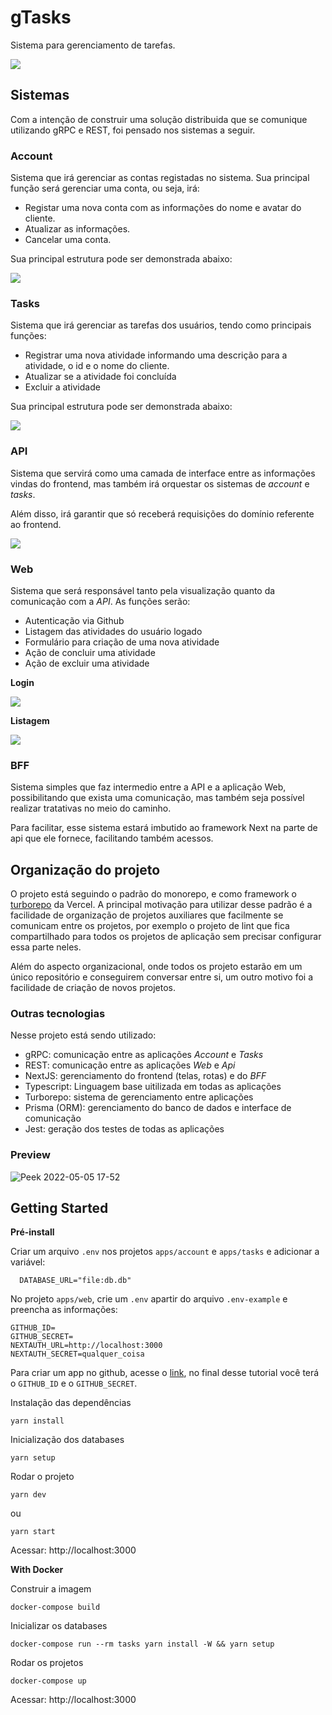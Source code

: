 # gTasks

Sistema para gerenciamento de tarefas.

<img src="./docs/arch.png" />

## Sistemas

Com a intenção de construir uma solução distribuida que se comunique utilizando gRPC e REST, foi pensado nos sistemas a seguir.

### Account

Sistema que irá gerenciar as contas registadas no sistema. Sua principal função será gerenciar uma conta, ou seja, irá:

- Registar uma nova conta com as informações do nome e avatar do cliente.
- Atualizar as informações.
- Cancelar uma conta.

Sua principal estrutura pode ser demonstrada abaixo:

<img src="./docs/account-arch.png" />

### Tasks

Sistema que irá gerenciar as tarefas dos usuários, tendo como principais funções:

- Registrar uma nova atividade informando uma descrição para a atividade, o id e o nome do cliente.
- Atualizar se a atividade foi concluída
- Excluir a atividade

Sua principal estrutura pode ser demonstrada abaixo:

<img src="./docs/tasks-arch.png" />

### API

Sistema que servirá como uma camada de interface entre as informações vindas do frontend, mas também irá orquestar os sistemas de _account_ e _tasks_.

Além disso, irá garantir que só receberá requisições do domínio referente ao frontend.

<img src="./docs/api-arch.png" />

### Web

Sistema que será responsável tanto pela visualização quanto da comunicação com a _API_. As funções serão:

- Autenticação via Github
- Listagem das atividades do usuário logado
- Formulário para criação de uma nova atividade
- Ação de concluir uma atividade
- Ação de excluir uma atividade

**Login**

<img src="https://miro.medium.com/max/645/1*Ms4z8nK_xHcyWsqv3d24xA.png" />

**Listagem**

<img src="https://reactjsexample.com/content/images/2020/03/React-Ant-Design-Todo-List.png" />


### BFF

Sistema simples que faz intermedio entre a API e a aplicação Web, possibilitando que exista uma comunicação, mas também seja possível realizar tratativas no meio do caminho.

Para facilitar, esse sistema estará imbutido ao framework Next na parte de api que ele fornece, facilitando também acessos.

## Organização do projeto

O projeto está seguindo o padrão do monorepo, e como framework o [turborepo](https://turborepo.org/) da Vercel.
A principal motivação para utilizar desse padrão é a facilidade de organização de projetos auxiliares que
facilmente se comunicam entre os projetos, por exemplo o projeto de lint que fica compartilhado para todos os projetos de aplicação sem precisar configurar essa parte neles.

Além do aspecto organizacional, onde todos os projeto estarão em um único repositório e conseguirem conversar entre si,
um outro motivo foi a facilidade de criação de novos projetos.


### Outras tecnologias

Nesse projeto está sendo utilizado:

- gRPC: comunicação entre as aplicações _Account_ e _Tasks_
- REST: comunicação entre as aplicações _Web_ e _Api_
- NextJS: gerenciamento do frontend (telas, rotas) e do _BFF_
- Typescript: Linguagem base uitilizada em todas as aplicações
- Turborepo: sistema de gerenciamento entre aplicações
- Prisma (ORM): gerenciamento do banco de dados e interface de comunicação
- Jest: geração dos testes de todas as aplicações

### Preview

![Peek 2022-05-05 17-52](https://user-images.githubusercontent.com/15862643/167023638-2ed9481c-9fdd-4460-8bea-2b1862b78feb.gif)

## Getting Started

**Pré-install**

Criar um arquivo `.env` nos projetos `apps/account` e `apps/tasks` e adicionar a variável:

```env
  DATABASE_URL="file:db.db"
```

No projeto `apps/web`, crie um `.env` apartir do arquivo `.env-example` e preencha as informações:

```env
GITHUB_ID=
GITHUB_SECRET=
NEXTAUTH_URL=http://localhost:3000
NEXTAUTH_SECRET=qualquer_coisa
```

Para criar um app no github, acesse o [link](https://docs.github.com/en/enterprise-cloud@latest/developers/apps/building-github-apps/authenticating-with-github-apps), no final desse tutorial você terá o `GITHUB_ID` e o `GITHUB_SECRET`.

Instalação das dependências

```
yarn install
```

Inicialização dos databases
```
yarn setup
```

Rodar o projeto

```
yarn dev
```
ou
```
yarn start
```

Acessar: http://localhost:3000

**With Docker**

Construir a imagem
```
docker-compose build
```

Inicializar os databases

```
docker-compose run --rm tasks yarn install -W && yarn setup
```

Rodar os projetos
```
docker-compose up
```

Acessar: http://localhost:3000
